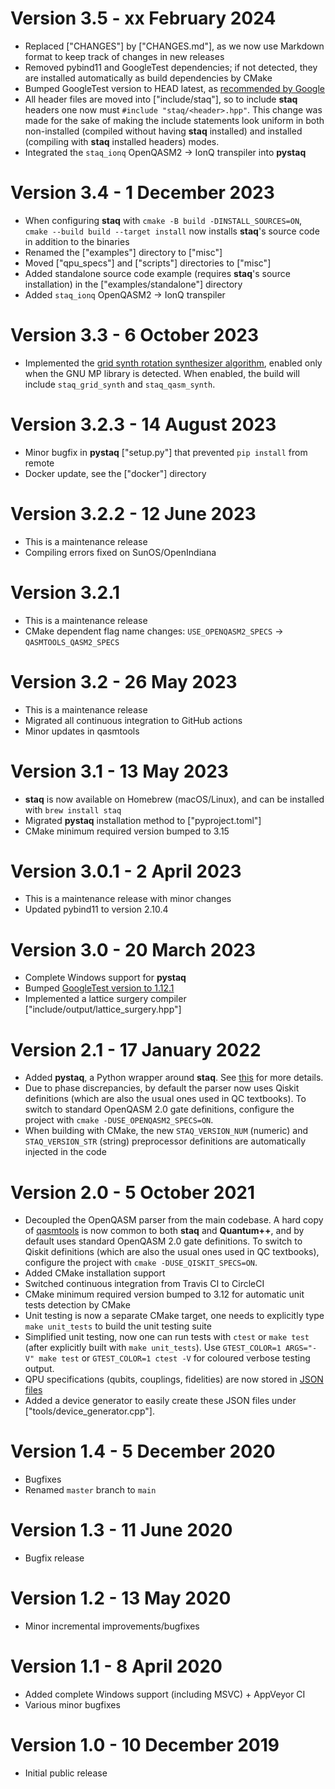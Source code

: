 # Version 3.5 - xx February 2024

- Replaced ["CHANGES"] by ["CHANGES.md"],
  as we now use Markdown format to keep track of changes in new releases
- Removed pybind11 and GoogleTest dependencies; if not detected, they are
  installed automatically as build dependencies by CMake
- Bumped GoogleTest version to HEAD latest, as
  [recommended by Google](https://github.com/google/googletest?tab=readme-ov-file#live-at-head)
- All header files are moved into ["include/staq"], so to include **staq**
  headers one now must `#include "staq/<header>.hpp"`. This change was made for
  the sake of making the include statements look uniform in both non-installed
  (compiled without having **staq** installed) and installed
  (compiling with **staq** installed headers) modes.
- Integrated the `staq_ionq` OpenQASM2 -> IonQ transpiler into **pystaq**

# Version 3.4 - 1 December 2023

- When configuring **staq** with `cmake -B build -DINSTALL_SOURCES=ON`,
  `cmake --build build --target install` now installs **staq**'s source code in
  addition to the binaries
- Renamed the ["examples"] directory to ["misc"]
- Moved ["qpu_specs"] and ["scripts"] directories to ["misc"]
- Added standalone source code example (requires **staq**'s source
  installation) in the ["examples/standalone"] directory
- Added `staq_ionq` OpenQASM2 -> IonQ transpiler

# Version 3.3 - 6 October 2023

- Implemented the
  [grid synth rotation synthesizer algorithm](https://arxiv.org/abs/1403.2975),
  enabled only when the GNU MP library
  is detected. When enabled, the build will include `staq_grid_synth` and
  `staq_qasm_synth`.

# Version 3.2.3 - 14 August 2023

- Minor bugfix in **pystaq** ["setup.py"] that prevented `pip install`
  from remote
- Docker update, see the ["docker"] directory

# Version 3.2.2 - 12 June 2023

- This is a maintenance release
- Compiling errors fixed on SunOS/OpenIndiana

# Version 3.2.1

- This is a maintenance release
- CMake dependent flag name changes:
  `USE_OPENQASM2_SPECS` -> `QASMTOOLS_QASM2_SPECS`

# Version 3.2 - 26 May 2023

- This is a maintenance release
- Migrated all continuous integration to GitHub actions
- Minor updates in qasmtools

# Version 3.1 - 13 May 2023

- **staq** is now available on Homebrew (macOS/Linux), and can be installed
  with `brew install staq`
- Migrated **pystaq** installation method to ["pyproject.toml"]
- CMake minimum required version bumped to 3.15

# Version 3.0.1 - 2 April 2023

- This is a maintenance release with minor changes
- Updated pybind11 to version 2.10.4

# Version 3.0 - 20 March 2023

- Complete Windows support for **pystaq**
- Bumped
  [GoogleTest version to 1.12.1](https://github.com/google/googletest/commit/58d77fa8070e8cec2dc1ed015d66b454c8d78850)
- Implemented a lattice surgery compiler ["include/output/lattice_surgery.hpp"]

# Version 2.1 - 17 January 2022

- Added **pystaq**, a Python wrapper around **staq**. See
  [this](https://github.com/softwareQinc/staq/wiki/pystaq) for more details.
- Due to phase discrepancies, by default the parser now uses Qiskit definitions
  (which are also the usual ones used in QC textbooks). To switch to standard
  OpenQASM 2.0 gate definitions, configure the project with
  `cmake -DUSE_OPENQASM2_SPECS=ON`.
- When building with CMake, the new `STAQ_VERSION_NUM` (numeric) and
  `STAQ_VERSION_STR` (string) preprocessor definitions are automatically
  injected in the code

# Version 2.0 - 5 October 2021

- Decoupled the OpenQASM parser from the main codebase. A hard copy of
  [qasmtools](https://github.com/softwareQinc/qasmtools) is now common to both
  **staq** and **Quantum++**, and by default uses standard OpenQASM 2.0 gate
  definitions. To switch to Qiskit definitions (which are also the usual ones
  used in QC textbooks), configure the project with
  `cmake -DUSE_QISKIT_SPECS=ON`.
- Added CMake installation support
- Switched continuous integration from Travis CI to CircleCI
- CMake minimum required version bumped to 3.12 for automatic unit tests
  detection by CMake
- Unit testing is now a separate CMake target, one needs to explicitly type
  `make unit_tests` to build the unit testing suite
- Simplified unit testing, now one can run tests with `ctest` or `make test`
  (after explicitly built with `make unit_tests`). Use
  `GTEST_COLOR=1 ARGS="-V" make test` or `GTEST_COLOR=1 ctest -V` for coloured
  verbose testing output.
- QPU specifications (qubits, couplings, fidelities) are now stored in
  [JSON files](https://github.com/softwareQinc/staq/tree/main/misc/qpu_specs)
- Added a device generator to easily create these JSON files under
  ["tools/device_generator.cpp"].

# Version 1.4 - 5 December 2020

- Bugfixes
- Renamed `master` branch to `main`

# Version 1.3 - 11 June 2020

- Bugfix release

# Version 1.2 - 13 May 2020

- Minor incremental improvements/bugfixes

# Version 1.1 - 8 April 2020

- Added complete Windows support (including MSVC) + AppVeyor CI
- Various minor bugfixes

# Version 1.0 - 10 December 2019

- Initial public release
